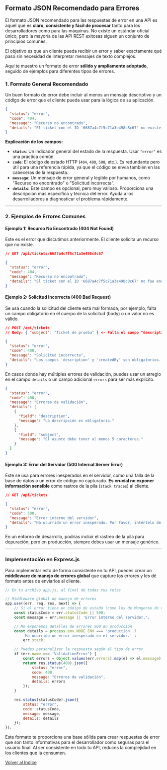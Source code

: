 ## Formato JSON Recomendado para Errores

El formato JSON recomendado para las respuestas de error en una API es aquel que es **claro, consistente y fácil de procesar** tanto para los desarrolladores como para las máquinas. No existe un estándar oficial único, pero la mayoría de las API REST exitosas siguen un conjunto de principios comunes.

El objetivo es que un cliente pueda recibir un error y saber exactamente qué pasó sin necesidad de interpretar mensajes de texto complejos.

Aquí te muestro un formato de error **sólido y ampliamente adoptado**, seguido de ejemplos para diferentes tipos de errores.

### 1\. Formato General Recomendado

Un buen formato de error debe incluir al menos un mensaje descriptivo y un código de error que el cliente pueda usar para la lógica de su aplicación.

```json
{
  "status": "error",
  "code": 404,
  "message": "Recurso no encontrado",
  "details": "El ticket con el ID '6687a4c7f5c71a3e498c8c67' no existe en la base de datos."
}
```

**Explicación de los campos:**

  * **`status`**: Un indicador general del estado de la respuesta. Usar `"error"` es una práctica común.
  * **`code`**: El código de estado HTTP (`404`, `400`, `500`, etc.). Es redundante pero útil para una referencia rápida, ya que el código se envía también en las cabeceras de la respuesta.
  * **`message`**: Un mensaje de error general y legible por humanos, como "Recurso no encontrado" o "Solicitud incorrecta".
  * **`details`**: Este campo es opcional, pero muy valioso. Proporciona una descripción más específica y técnica del error. Ayuda a los desarrolladores a diagnosticar el problema rápidamente.

-----

### 2\. Ejemplos de Errores Comunes

#### Ejemplo 1: Recurso No Encontrado (404 Not Found)

Este es el error que discutimos anteriormente. El cliente solicita un recurso que no existe.

```json
// GET /api/tickets/6687a4c7f5c71a3e498c8c67

{
  "status": "error",
  "code": 404,
  "message": "Recurso no encontrado",
  "details": "El ticket con el ID '6687a4c7f5c71a3e498c8c67' no fue encontrado."
}
```

#### Ejemplo 2: Solicitud Incorrecta (400 Bad Request)

Se usa cuando la solicitud del cliente está mal formada, por ejemplo, falta un campo obligatorio en el cuerpo de la solicitud (body) o un valor no es válido.

```json
// POST /api/tickets
// Body: { "subject": "Ticket de prueba" } <- Falta el campo "description"

{
  "status": "error",
  "code": 400,
  "message": "Solicitud incorrecta",
  "details": "Los campos 'description' y 'createdBy' son obligatorios. Por favor, revísalos."
}
```

En casos donde hay múltiples errores de validación, puedes usar un arreglo en el campo `details` o un campo adicional `errors` para ser más explícito.

```json
{
  "status": "error",
  "code": 400,
  "message": "Errores de validación",
  "details": [
    {
      "field": "description",
      "message": "La descripción es obligatoria."
    },
    {
      "field": "subject",
      "message": "El asunto debe tener al menos 5 caracteres."
    }
  ]
}
```

#### Ejemplo 3: Error del Servidor (500 Internal Server Error)

Este se usa para errores inesperados en el servidor, como una falla de la base de datos o un error de código no capturado. **Es crucial no exponer información sensible** como rastros de la pila (`stack traces`) al cliente.

```json
// GET /api/tickets

{
  "status": "error",
  "code": 500,
  "message": "Error interno del servidor",
  "details": "Ha ocurrido un error inesperado. Por favor, inténtelo de nuevo más tarde."
}
```

En un entorno de desarrollo, podrías incluir el rastreo de la pila para depuración, pero en producción, siempre debes usar un mensaje genérico.

-----

### Implementación en Express.js

Para implementar esto de forma consistente en tu API, puedes crear un **middleware de manejo de errores global** que capture los errores y les dé formato antes de enviarlos al cliente.

```javascript
// En tu archivo app.js, al final de todas tus rutas

// Middleware global de manejo de errores
app.use((err, req, res, next) => {
    // Si el error tiene un código de estado (como los de Mongoose de validación)
    const statusCode = err.statusCode || 500;
    const message = err.message || 'Error interno del servidor.';

    // No exponemos detalles de errores 500 en producción
    const details = process.env.NODE_ENV === 'production' ?
        'Ha ocurrido un error inesperado en el servidor.' :
        err.stack;

    // Puedes personalizar la respuesta según el tipo de error
    if (err.name === 'ValidationError') {
        const errors = Object.values(err.errors).map(el => el.message);
        return res.status(400).json({
            status: "error",
            code: 400,
            message: "Errores de validación",
            details: errors
        });
    }

    res.status(statusCode).json({
        status: "error",
        code: statusCode,
        message: message,
        details: details
    });
});
```

Este formato te proporciona una base sólida para crear respuestas de error que son tanto informativas para el desarrollador como seguras para el usuario final. Al ser consistente en todo tu API, reduces la complejidad en los clientes que la consumen.

[Volver al Indice](/home/villegas/git/dev-learnings/)


